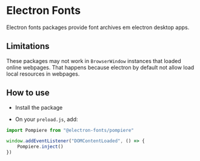 # Electron Fonts

Electron fonts packages provide font archives em electron desktop apps.

## Limitations

These packages may not work in `BrowserWindow` instances that loaded online webpages. That happens because electron by default not allow load local resources in webpages.

## How to use

* Install the package

* On your `preload.js`, add:

```ts
import Pompiere from "@electron-fonts/pompiere"

window.addEventListener("DOMContentLoaded", () => {
    Pompiere.inject()
})
```